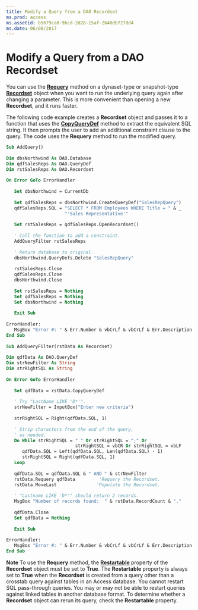 ```yaml
---
title: Modify a Query from a DAO Recordset
ms.prod: access
ms.assetid: b5679ca8-9bcd-2d28-15af-2640db727dd4
ms.date: 06/08/2017
---
```



# Modify a Query from a DAO Recordset

You can use the  **[Requery](http://msdn.microsoft.com/library/A5D66EB5-499C-4133-F6C3-C7A1619A8A11%28Office.15%29.aspx)** method on a dynaset-type or snapshot-type **[Recordset](http://msdn.microsoft.com/library/9774232C-E6DA-175B-FC7F-ED2AB7908FA0%28Office.15%29.aspx)** object when you want to run the underlying query again after changing a parameter. This is more convenient than opening a new **Recordset**, and it runs faster.

The following code example creates a  **Recordset** object and passes it to a function that uses the **[CopyQueryDef](http://msdn.microsoft.com/library/FEE8C2FE-500E-DFB3-21CE-211E54FF334B%28Office.15%29.aspx)** method to extract the equivalent SQL string. It then prompts the user to add an additional constraint clause to the query. The code uses the **Requery** method to run the modified query.



```vb
Sub AddQuery() 
 
Dim dbsNorthwind As DAO.Database 
Dim qdfSalesReps As DAO.QueryDef 
Dim rstSalesReps As DAO.Recordset 
 
On Error GoTo ErrorHandler 
 
   Set dbsNorthwind = CurrentDb 
 
   Set qdfSalesReps = dbsNorthwind.CreateQueryDef("SalesRepQuery") 
   qdfSalesReps.SQL = "SELECT * FROM Employees WHERE Title = " & _ 
                      "'Sales Representative'" 
 
   Set rstSalesReps = qdfSalesReps.OpenRecordset() 
 
   ' Call the function to add a constraint. 
   AddQueryFilter rstSalesReps 
 
   ' Return database to original. 
   dbsNorthwind.QueryDefs.Delete "SalesRepQuery" 
 
   rstSalesReps.Close 
   qdfSalesReps.Close 
   dbsNorthwind.Close 
 
   Set rstSalesReps = Nothing 
   Set qdfSalesReps = Nothing 
   Set dbsNorthwind = Nothing 
 
   Exit Sub 
 
ErrorHandler: 
   MsgBox "Error #: " & Err.Number & vbCrLf & vbCrLf & Err.Description 
End Sub 
 
Sub AddQueryFilter(rstData As Recordset) 
 
Dim qdfData As DAO.QueryDef 
Dim strNewFilter As String 
Dim strRightSQL As String 
 
On Error GoTo ErrorHandler 
 
   Set qdfData = rstData.CopyQueryDef 
 
   ' Try "LastName LIKE 'D*'". 
   strNewFilter = InputBox("Enter new criteria") 
 
   strRightSQL = Right(qdfData.SQL, 1) 
 
   ' Strip characters from the end of the query, 
   ' as needed. 
   Do While strRightSQL = " " Or strRightSQL = ";" Or _ 
                          strRightSQL = vbCR Or strRightSQL = vbLF 
      qdfData.SQL = Left(qdfData.SQL, Len(qdfData.SQL) - 1) 
      strRightSQL = Right(qdfData.SQL, 1) 
   Loop 
 
   qdfData.SQL = qdfData.SQL & " AND " & strNewFilter 
   rstData.Requery qdfData         'Requery the Recordset. 
   rstData.MoveLast               'Populate the Recordset. 
 
   ' "Lastname LIKE 'D*'" should return 2 records. 
   MsgBox "Number of records found:  " & rstData.RecordCount & "." 
 
   qdfData.Close 
   Set qdfData = Nothing 
 
   Exit Sub 
 
ErrorHandler: 
   MsgBox "Error #: " & Err.Number & vbCrLf & vbCrLf & Err.Description 
End Sub
```


 **Note**  To use the  **Requery** method, the **[Restartable](http://msdn.microsoft.com/library/00DEF49D-EA7E-6CD5-2F4A-914A1DDCDD51%28Office.15%29.aspx)** property of the **Recordset** object must be set to **True**. The **Restartable** property is always set to **True** when the **Recordset** is created from a query other than a crosstab query against tables in an Access database. You cannot restart SQL pass-through queries. You may or may not be able to restart queries against linked tables in another database format. To determine whether a **Recordset** object can rerun its query, check the **Restartable** property.


